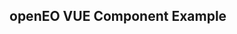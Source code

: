 
## openEO VUE Component Example


<div><iframe width="1000" height="600" src="app://local/C:/Users/mclaus/Documents/GitHub/cubes-and-clouds/lectures/2.3_data_access/assets/openeo_collection_description.html" title="openeo test" frameborder="0" allowfullscreen></iframe></div>
